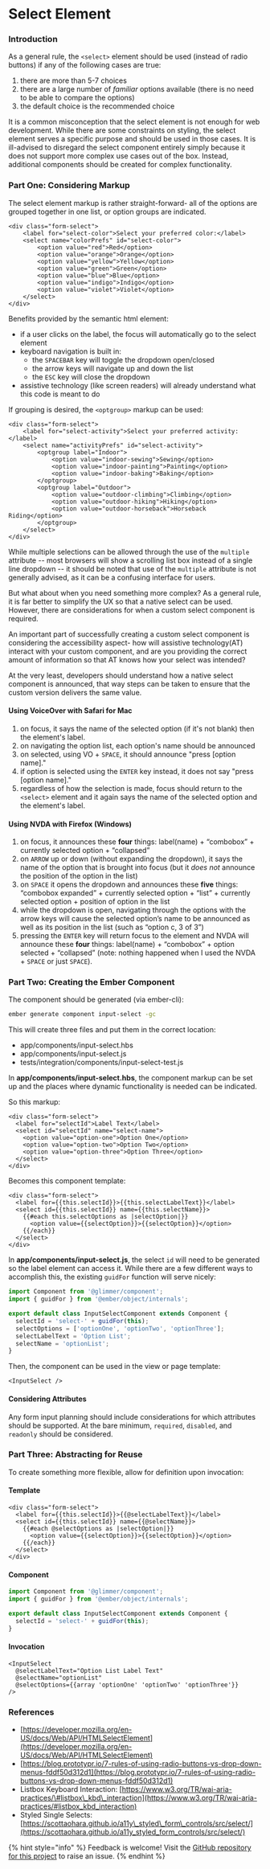 # Select Element

### Introduction

As a general rule, the `<select>` element should be used \(instead of radio buttons\) if any of the following cases are true: 

1. there are more than 5-7 choices
2. there are a large number of _familiar_ options available \(there is no need to be able to compare the options\)
3. the default choice is the recommended choice

It is a common misconception that the select element is not enough for web development. While there are  some constraints on styling, the select element serves a specific purpose and should be used in those  cases. It is ill-advised to disregard the select component entirely simply because it does not support more complex use cases out of the box. Instead, additional components should be created for complex functionality. 

### Part One: Considering Markup

The select element markup is rather straight-forward- all of the options are grouped together in one list, or option groups are indicated. 

```markup
<div class="form-select">
	<label for="select-color">Select your preferred color:</label>
	<select name="colorPrefs" id="select-color">
		<option value="red">Red</option>
		<option value="orange">Orange</option>
		<option value="yellow">Yellow</option>
		<option value="green">Green</option>
		<option value="blue">Blue</option>
		<option value="indigo">Indigo</option>
		<option value="violet">Violet</option>
	</select>
</div>
```

Benefits provided by the semantic html element: 

* if a user clicks on the label, the focus will automatically go to the select element
* keyboard navigation is built in:
  * the `SPACEBAR` key will toggle the dropdown open/closed
  * the arrow keys will navigate up and down the list
  * the `ESC` key will close the dropdown
* assistive technology \(like screen readers\) will already understand what this code is meant to do

If grouping is desired, the `<optgroup>` markup can be used:

```markup
<div class="form-select">
	<label for="select-activity">Select your preferred activity:</label>
	<select name="activityPrefs" id="select-activity">
		<optgroup label="Indoor">
			<option value="indoor-sewing">Sewing</option>
			<option value="indoor-painting">Painting</option>
			<option value="indoor-baking">Baking</option>
		</optgroup>
		<optgroup label="Outdoor">
			<option value="outdoor-climbing">Climbing</option>
			<option value="outdoor-hiking">Hiking</option>
			<option value="outdoor-horseback">Horseback Riding</option>
		</optgroup>
	</select>
</div>
```

While multiple selections can be allowed through the use of the `multiple` attribute -- most browsers will show a scrolling list box instead of a single line dropdown -- it should be noted that use of the `multiple` attribute is not generally advised, as it can be a confusing interface for users. 

But what about when you need something more complex? As a general rule, it is far better to simplify the UX so that a native select can be used. However, there are considerations for when a custom select component is required.

An important part of successfully creating a custom select component is considering the accessibility aspect- how will assistive technology\(AT\) interact with your custom component, and are you providing the correct amount of information so that AT knows how your select was intended? 

At the very least, developers should understand how a native select component is announced, that way steps can be taken to ensure that the custom version delivers the same value. 

####  Using VoiceOver with Safari for Mac

1. on focus, it says the name of the selected option \(if it's not blank\) then the element's label. 
2. on navigating the option list, each option's name should be announced 
3. on selected, using VO + `SPACE`, it should announce "press \[option name\]." 
4. if option is selected using the `ENTER` key instead, it does not say "press \[option name\]."
5. regardless of how the selection is made, focus should return to the  `<select>` element and it again says the name of the selected option and the element's label. 

#### Using NVDA with Firefox \(Windows\)

1. on focus, it announces these **four** things: label\(name\) + “combobox” + currently selected option + “collapsed” 
2. on `ARROW` up or down \(without expanding the dropdown\), it says the name of the option that is brought into focus \(but it _does not_ announce the position of the option in the list\) 
3. on `SPACE` it opens the dropdown and announces these **five** things: “combobox expanded” + currently selected option + “list” + currently selected option + position of option in the list 
4. while the dropdown is open, navigating through the options with the arrow keys will cause the selected option’s name to be announced as well as its position in the list \(such as “option c, 3 of 3”\)
5. pressing the `ENTER` key will return focus to the  element and NVDA will announce these **four** things: label\(name\) + “combobox” + option selected + “collapsed” \(note: nothing happened when I used the NVDA + `SPACE` or just `SPACE`\).

### Part Two: Creating the Ember Component

The component should be generated \(via ember-cli\): 

```bash
ember generate component input-select -gc
```

This will create three files and put them in the correct location: 

* app/components/input-select.hbs
* app/components/input-select.js
* tests/integration/components/input-select-test.js

In **app/components/input-select.hbs**, the component markup can be set up and the places where dynamic functionality is needed can be indicated. 

So this markup: 

```markup
<div class="form-select">
  <label for="selectId">Label Text</label>
  <select id="selectId" name="select-name">
    <option value="option-one">Option One</option>
    <option value="option-two">Option Two</option>
    <option value="option-three">Option Three</option>
  </select>
</div>
```

Becomes this component template: 

```markup
<div class="form-select">
  <label for={{this.selectId}}>{{this.selectLabelText}}</label>
  <select id={{this.selectId}} name={{this.selectName}}>
    {{#each this.selectOptions as |selectOption|}}
      <option value={{selectOption}}>{{selectOption}}</option>
    {{/each}}
  </select>
</div>
```

In **app/components/input-select.js**, the select `id` will need to be generated so the label element can access it. While there are a few different ways to accomplish this, the existing `guidFor` function will serve nicely: 

```javascript
import Component from '@glimmer/component';
import { guidFor } from '@ember/object/internals';

export default class InputSelectComponent extends Component {
  selectId = 'select-' + guidFor(this); 
  selectOptions = ['optionOne', 'optionTwo', 'optionThree'];
  selectLabelText = 'Option List';
  selectName = 'optionList';
}
```

Then, the component can be used in the view or page template: 

```markup
<InputSelect />
```

#### Considering Attributes

Any form input planning should include considerations for which attributes should be supported. At the bare minimum, `required`, `disabled`, and `readonly` should be considered. 

### Part Three: Abstracting for Reuse

To create something more flexible, allow for definition upon invocation: 

#### Template 

```markup
<div class="form-select">
  <label for={{this.selectId}}>{{@selectLabelText}}</label>
  <select id={{this.selectId}} name={{@selectName}}>
    {{#each @selectOptions as |selectOption|}}
      <option value={{selectOption}}>{{selectOption}}</option>
    {{/each}}
  </select>
</div>
```

#### Component

```javascript
import Component from '@glimmer/component';
import { guidFor } from '@ember/object/internals';

export default class InputSelectComponent extends Component {
  selectId = 'select-' + guidFor(this); 
}
```

#### Invocation

```markup
<InputSelect
  @selectLabelText="Option List Label Text"
  @selectName="optionList"
  @selectOptions={{array 'optionOne' 'optionTwo' 'optionThree'}} 
/>
```

### References

* [https://developer.mozilla.org/en-US/docs/Web/API/HTMLSelectElement](https://developer.mozilla.org/en-US/docs/Web/API/HTMLSelectElement)
* [https://blog.prototypr.io/7-rules-of-using-radio-buttons-vs-drop-down-menus-fddf50d312d1](https://blog.prototypr.io/7-rules-of-using-radio-buttons-vs-drop-down-menus-fddf50d312d1) 
* Listbox Keyboard Interaction: [https://www.w3.org/TR/wai-aria-practices/\#listbox\_kbd\_interaction](https://www.w3.org/TR/wai-aria-practices/#listbox_kbd_interaction)
* Styled Single Selects: [https://scottaohara.github.io/a11y\_styled\_form\_controls/src/select/](https://scottaohara.github.io/a11y_styled_form_controls/src/select/)

{% hint style="info" %}
Feedback is welcome! Visit the [GitHub repository for this project](https://github.com/MelSumner/ember-component-patterns) to raise an issue.
{% endhint %}

